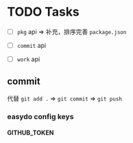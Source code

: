# TODO Tasks

- [ ] `pkg` api => 补充，排序完善 `package.json`
- [ ] `commit` api
- [ ] `work` api


## commit
代替 `git add .` => `git commit` => `git push` 


### easydo config keys
#### GITHUB_TOKEN
